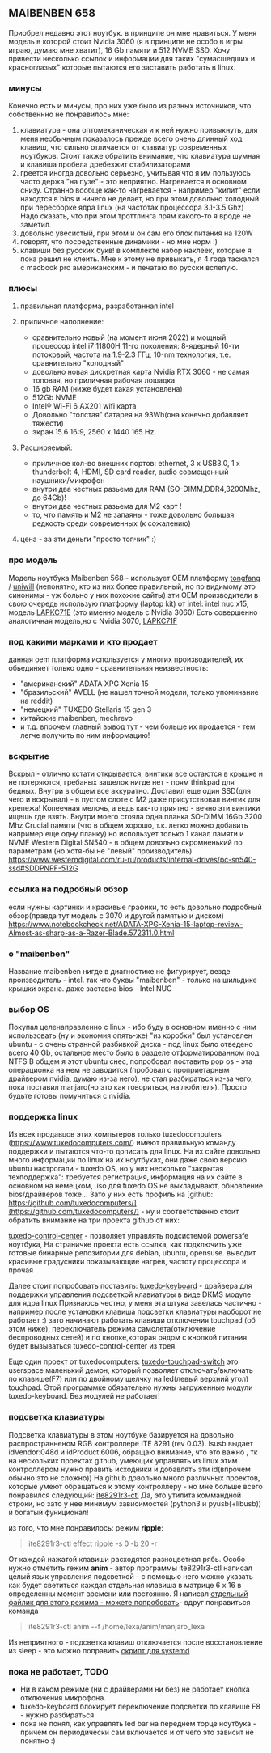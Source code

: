 ## MAIBENBEN 658 
Приобрел недавно этот ноутбук. в принципе он мне нравиться. 
У меня модель в которой стоит Nvidia 3060 (я в принципе не особо в игры играю, думаю мне хватит), 16 Gb памяти и 512 NVME SSD.
Хочу привести несколько ссылок и информации для таких "сумасшедших и красноглазых" которые пытаются его заставить работать в linux.

### минусы
Конечно есть и минусы, про них уже было из разных источников, что собственнно не понравилось мне:
1. клавиатура - она оптомеханическая и к ней нужно привыкнуть, для меня необычным показалось прежде всего очень длинный ход клавиш, что сильно отличается от клавиатур современных ноутбуков. Cтоит также обратить внимание, что клавиатура шумная и клавиша пробела дребезжит стабилизаторами
2. греется иногда довольно серьезно, учитывая что я им пользуюсь часто держа "на пузе" - это неприятно.
Нагревается в основном снизу. Cтранно вообще как-то нагревается - например "кипит" если находтся в bios и ничего не делает, но при
этом довольно холодный при пересборке ядра linux (на частотах процессора 3.1-3.5 Ghz)
Надо сказать, что при этом троттлинга прям какого-то я вроде не заметил.
3. довольно увесистый, при этом и он сам его блок питания на 120W
4. говорят, что посредственные динамики - но мне норм :)
5. клавиши без русских букв! в комплекте набор наклеек, которые я пока решил не клеить. 
	Мне к этому не привыкать, я 4 года таскался с macbook pro американским - и печатаю по русски вслепую.

### плюсы
1. правильная платформа, разработанная intel
2. приличное наполнение: 
	- сравнительно новый (на момент июня 2022) и мощный процессор intel i7 11800H 11-го поколения:
	  8-ядерный 16-ти потоковый, частота на 1.9-2.3 ГГц, 10-nm технология, т.е. сравнительно "холодный"
	- довольно новая дискретная карта Nvidia RTX 3060 - не самая топовая, но приличная рабочая лошадка
	- 16 gb RAM (ниже будет какая установлена)
	- 512Gb NVME 
	- Intel® Wi-Fi 6 AX201 wifi карта
	- Довольно "толстая" батарея на  93Wh(она конечно добавляет тяжести)
	- экран 15.6 16:9, 2560 x 1440 165 Hz

3. Расширяемый:
	- приличное кол-во внешних портов:
	  ethernet, 3 x USB3.0, 1 x thunderbolt 4, HDMI, SD card reader, audio совмещенный наушники/микрофон
	- внутри два честных разьема для RAM (SO-DIMM,DDR4,3200Mhz, до 64Gb)!
	- внутри два честных разьема для M2 карт !
	- то, что память и M2 не запаяны - тоже довольно большая редкость среди современных (к сожалению)
3. цена - за эти деньги "просто топчик" :)


### про модель
Модель ноутбука Maibenben 568 - использует OEM платформу [tongfang](https://www.hk.tongfangpc.com/) / [uniwill](https://www.uniwill.com.tw/)
(непонятно, кто из них более правильный, но по видимому это синонимы - уж больно у них похожие сайты)
эти OEM производители в свою очередь использую платформу (laptop kit) от intel:
intel nuc x15, модель [LAPKC71E](https://ark.intel.com/content/www/ru/ru/ark/products/198135/intel-nuc-x15-laptop-kit-lapkc71e.html) (это именно модель с Nvidia 3060)
Есть совершенно аналогичная модель,но с Nvidia 3070, [LAPKC71F](https://ark.intel.com/content/www/ru/ru/ark/products/198152/intel-nuc-x15-laptop-kit-lapkc71f.html)

### под какими марками и кто продает
данная oem платформа используется у многих производителей, их обьединяет только одно - сравнительная неизвестность:
- "американский" ADATA XPG Xenia 15
- "бразильский" AVELL (не нашел точной модели, только упоминание на reddit)
- "немецкий" TUXEDO Stellaris 15 gen 3
- китайские maibenben, mechrevo
- и т.д.
впрочем главный вывод тут - чем больше их продается - тем легче получить по ним информацию!

### вскрытие 
Вскрыл - отлично кстати открывается, винтики все остаются в крышке и не потеряются, гребаных защелок нигде нет - прям thinkpad для бедных.
Внутри в общем все аккуратно. Доставил еще один SSD(для чего и вскрывал) - в пустом слоте с M2 даже присутствовал винтик для крепежа! 
Копеечная мелочь, а ведь как-то приятно - вечно эти винтики ищешь где взять.
Внутри моего стояла одна планка SO-DIMM 16Gb 3200 Mhz Crucial памяти
(что в общем хорошо, т.к. легко можно добавить например еще одну планку) но использует только 1 канал памяти 
и NVME Western Digital SN540 - в общем довольно скромненький по параметрам (но хотя-бы не "левый" производитель)
https://www.westerndigital.com/ru-ru/products/internal-drives/pc-sn540-ssd#SDDPNPF-512G 

### ссылка на подробный обзор
если нужны картинки и красивые графики, то есть довольно подробный обзор(правда тут модель с 3070 и другой памятью и диском)
https://www.notebookcheck.net/ADATA-XPG-Xenia-15-laptop-review-Almost-as-sharp-as-a-Razer-Blade.572311.0.html

### о "maibenben"
Название maibenben нигде в диагностике не фигурирует, везде производитель - intel. так что буквы "maibenben" - только на шильдике крышки
экрана. даже заставка bios - Intel NUC

### выбор OS
Покупал целенаправленно с linux - ибо буду в основном именно с ним использовать (ну и экономия опять-же)
"из коробки" был установлен ubuntu - c очень странной разбивкой диска - под linux было отведено всего 40 Gb, остальное место было в разделе
отформатированном под NTFS
В общем я этот ubuntu снес, попробовал поставить pop os - эта операционка на нем не заводится (пробовал с проприетарным драйвером nvidia, думаю из-за него), не стал разбираться из-за чего, пока поставил manjaro(но это как говориться, на любителя). Просто будьте готовы помучиться с nvidia.

### поддержка linux
Из всех продавцов этих компьтеров только tuxedocomputers (https://www.tuxedocomputers.com/) имеют правильную команду поддержки и пытаются что-то дописать для linux.
На их сайте довольно много информации по linux на их ноутбуках, они даже свою версию ubuntu настрогали - tuxedo OS, но у них несколько "закрытая техподдержка": требуется регистрация, информация на их сайте в основном на немецком, .iso для tuxedo OS не выкладывают, обновление bios/драйверов тоже... 
Зато у них есть профиль на [github: https://github.com/tuxedocomputers/](https://github.com/tuxedocomputers/) - ну и соответственно стоит обратить внимание на три проекта github от них:

[tuxedo-control-center](https://github.com/tuxedocomputers/tuxedo-control-center) - позволяет управлять подсистемой powersafe ноутбука,
На страничке проекта есть ссылка, как подключить уже готовые бинарные репозитории для debian, ubuntu, opensuse. 
выводит красивые градусники показывающие нагрев, частоту процессора и прочая

Далее стоит попробовать поставить:
[tuxedo-keyboard](https://github.com/tuxedocomputers/tuxedo-keyboard) - драйвера для поддержки управления подсветкой клавиатуры в виде DKMS модуле для ядра linux
Признаюсь честно, у меня эта штука завелась частично - например после установки клавиша подсветки клавиатуры наоборот не работает :)
зато начинают работать клавиши отключения touchpad (об этом ниже), переключатель режима самолета(отключение беспроводных сетей) и по кнопке,которая рядом с кнопкой питания будет вызываться tuxedo-control-center из трея. 

Еще один проект от tuxedocomputers:
[tuxedo-touchpad-switch](https://github.com/tuxedocomputers/tuxedo-touchpad-switch)
это userspace маленький демон, который позволяет отключать/включать по клавише(F7) или по двойному щелчку на led(левый верхний угол) touchpad. Этой программке обязательно нужны загруженные модули tuxedo-keyboard. Без модулей не работает!

### подсветка клавиатуры
Подсветка клавиатуры в этом ноутбуке базируется на довольно распространненом RGB контроллере  ITE 8291 (rev 0.03). 
lsusb выдает idVendor:048d и idProduct:6006, обращаю внимание, что это важно , тк на нескольких проектах github, умеющих управлять из linux этим контроллером нужно править исходники и добавлять эти id(впрочем обычно это не сложно))
На github довольно много различных проектов, которые умеют обращаться к этому контроллеру - но мне больше всего понравился 
следующий:
[ite8291r3-ctl](https://github.com/pobrn/ite8291r3-ctl)
Да, это утилита коммандной строки, но зато у нее минимум зависимостей (python3 и pyusb(+libusb)) и богатый функционал!

из того, что мне понравилось: 
режим **ripple**:
> ite8291r3-ctl effect ripple -s 0 -b 20 -r 

От каждой нажатой клавиши расходятся разноцветная рябь.
Особо нужно отметить rежим **anim** - автор программы ite8291r3-ctl написал целый язык управления подсветкой - с помощью 
него можно указать как будет светиться каждая отдельная клавиша в матрице 6 x 16 в определенны момент времени или постоянно.
Я написал [отдельный файлик для этого режима - можете попробовать](https://gist.githubusercontent.com/lexaone/720bf057da56832de5a73b6c8ae28b5d/raw/7c6d925b5c022fbbf7caa139840c9630af7aea06/manjaro_lexa)- вдруг понравиться
команда 
> ite8291r3-ctl anim --f /home/lexa/anim/manjaro_lexa

Из неприятного - подсветка клавиш отключается после восстановление из sleep - это можно поправить [скрипт для systemd](https://askubuntu.com/questions/226278/run-script-on-wakeup)

### пока не работает, TODO
- Ни в каком режиме (ни с драйверами ни без) не работает кнопка отключения микрофона. 
- tuxedo-keyboard блокирует переключение подсветки по клавише F8 - нужно разбираться
- пока не понял, как управлять led bar на переднем торце ноутбука - причем он периодически сам включается и от чего это зависит не понятно :)
